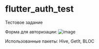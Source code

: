 # flutter_auth_test

Тестовое задание

Форма для авторизации: 
![image](https://github.com/ku4sa/flutter_auth_test/assets/118362144/134e0ef5-afcb-43f3-ae11-83121474f593)


Использованные пакеты:
Hive, GetIt, BLOC
